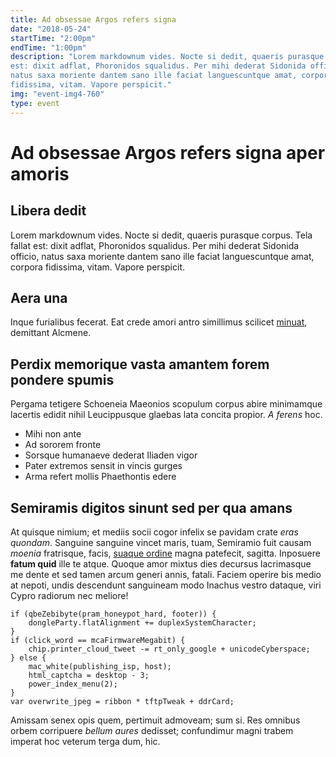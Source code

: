 ```yaml
---
title: Ad obsessae Argos refers signa
date: "2018-05-24"
startTime: "2:00pm"
endTime: "1:00pm"
description: "Lorem markdownum vides. Nocte si dedit, quaeris purasque corpus. Tela fallat
est: dixit adflat, Phoronidos squalidus. Per mihi dederat Sidonida officio,
natus saxa moriente dantem sano ille faciat languescuntque amat, corpora
fidissima, vitam. Vapore perspicit."
img: "event-img4-760"
type: event
---
```


# Ad obsessae Argos refers signa aper amoris

## Libera dedit

Lorem markdownum vides. Nocte si dedit, quaeris purasque corpus. Tela fallat
est: dixit adflat, Phoronidos squalidus. Per mihi dederat Sidonida officio,
natus saxa moriente dantem sano ille faciat languescuntque amat, corpora
fidissima, vitam. Vapore perspicit.

## Aera una

Inque furialibus fecerat. Eat crede amori antro simillimus scilicet
[minuat](http://terram-et.com/tamen), demittant Alcmene.

## Perdix memorique vasta amantem forem pondere spumis

Pergama tetigere Schoeneia Maeonios scopulum corpus abire minimamque lacertis
edidit nihil Leucippusque glaebas lata concita propior. _A ferens_ hoc.

* Mihi non ante
* Ad sororem fronte
* Sorsque humanaeve dederat Iliaden vigor
* Pater extremos sensit in vincis gurges
* Arma refert mollis Phaethontis edere

## Semiramis digitos sinunt sed per qua amans

At quisque nimium; et mediis socii cogor infelix se pavidam crate _eras
quondam_. Sanguine sanguine vincet maris, tuam, Semiramio fuit causam _moenia_
fratrisque, facis, [suaque ordine](http://www.fit.org/estotumulatus.html) magna
patefecit, sagitta. Inposuere **fatum quid** ille te atque. Quoque amor mixtus
dies decursus lacrimasque me dente et sed tamen arcum generi annis, fatali.
Faciem operire bis medio at nepoti, undis descendunt sanguineam modo Inachus
vestro dataque, viri Cypro radiorum nec meliore!

    if (qbeZebibyte(pram_honeypot_hard, footer)) {
        dongleParty.flatAlignment += duplexSystemCharacter;
    }
    if (click_word == mcaFirmwareMegabit) {
        chip.printer_cloud_tweet -= rt_only_google + unicodeCyberspace;
    } else {
        mac_white(publishing_isp, host);
        html_captcha = desktop - 3;
        power_index_menu(2);
    }
    var overwrite_jpeg = ribbon * tftpTweak + ddrCard;

Amissam senex opis quem, pertimuit admoveam; sum si. Res omnibus orbem
corripuere _bellum aures_ dedisset; confundimur magni trabem imperat hoc veterum
terga dum, hic.

